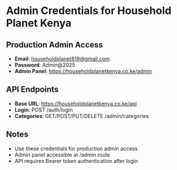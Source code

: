 # Admin Credentials for Household Planet Kenya

## Production Admin Access
- **Email**: householdplanet819@gmail.com
- **Password**: Admin@2025
- **Admin Panel**: https://householdplanetkenya.co.ke/admin

## API Endpoints
- **Base URL**: https://householdplanetkenya.co.ke/api
- **Login**: POST /auth/login
- **Categories**: GET/POST/PUT/DELETE /admin/categories

## Notes
- Use these credentials for production admin access
- Admin panel accessible at /admin route
- API requires Bearer token authentication after login
